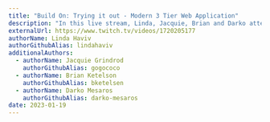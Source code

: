 ```yaml
---
title: "Build On: Trying it out - Modern 3 Tier Web Application"
description: "In this live stream, Linda, Jacquie, Brian and Darko attempt to deploy a Modern 3 Tier Web application by following a CodeCatalyst tutorial. Builds fail, PRs fail to merge, hilarity ensues."
externalUrl: https://www.twitch.tv/videos/1720205177
authorName: Linda Haviv
authorGithubAlias: lindahaviv
additionalAuthors:
  - authorName: Jacquie Grindrod
    authorGithubAlias: gogococo
  - authorName: Brian Ketelson
    authorGithubAlias: bketelsen
  - authorName: Darko Mesaros
    authorGithubAlias: darko-mesaros
date: 2023-01-19
---
```

